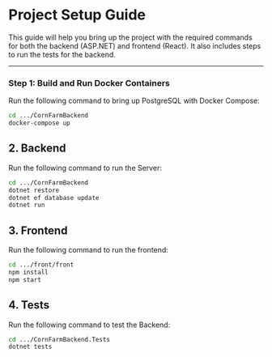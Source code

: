 # Project Setup Guide

This guide will help you bring up the project with the required commands for both the backend (ASP.NET) and frontend (React). It also includes steps to run the tests for the backend.

---



### **Step 1: Build and Run Docker Containers**
Run the following command to bring up PostgreSQL with Docker Compose:

```bash
cd .../CornFarmBackend
docker-compose up
```


## 2. **Backend**

Run the following command to run the Server:

```bash
cd .../CornFarmBackend
dotnet restore
dotnet ef database update
dotnet run
```

## 3. **Frontend**

Run the following command to run the frontend:

```bash
cd .../front/front
npm install
npm start
```


## 4. **Tests**

Run the following command to test the Backend:

```bash
cd .../CornFarmBackend.Tests
dotnet tests
```
